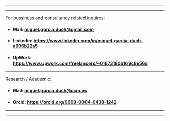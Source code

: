 
-----------------------------------------------------------------------------------------------------
-----------------------------------------------------------------------------------------------------

For bussiness  and consultancy related inquires:

- #### Mail: <miguel.garcia.duch@gmail.com>

- #### Linkedin: <https://www.linkedin.com/in/miguel-garcia-duch-a606b22a5>

- #### UpWork: <https://www.upwork.com/freelancers/~01673180b169c8e56d>

-----------------------------------------------------------------------------------------------------

Research / Academic:

- #### Mail: <miguel.garcia.duch@ucm.es>

- #### Orcid: <https://orcid.org/0009-0004-9438-1242>

-----------------------------------------------------------------------------------------------------
-----------------------------------------------------------------------------------------------------
